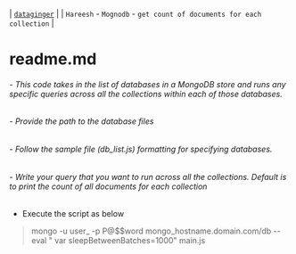 | [`dataginger`][1] | 
| `Hareesh` - `Mognodb` - `get count of documents for each collection` |
# readme.md #


###### - This code takes in the list of databases in a MongoDB store and runs any specific queries across all the collections within each of those databases.
###### - Provide the path to the database files
###### - Follow the sample file (db_list.js) formatting for specifying databases.
###### - Write your query that you want to run across all the collections. Default is to print the count of all documents for each collection
###### 
- Execute the script as below
> mongo -u user_ -p P@$$word mongo_hostname.domain.com/db  --eval " var sleepBetweenBatches=1000" main.js
	
[1]: https://dataginger.com/
